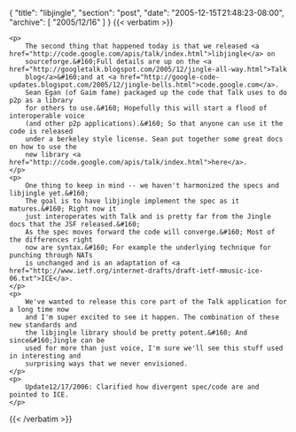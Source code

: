{
  "title": "libjingle",
  "section": "post",
  "date": "2005-12-15T21:48:23-08:00",
  "archive": [
    "2005/12/16"
  ]
}
{{< verbatim >}}

    <p>
        The second thing that happened today is that we released <a href="http://code.google.com/apis/talk/index.html">libjingle</a> on
        sourceforge.&#160;Full details are up on the <a href="http://googletalk.blogspot.com/2005/12/jingle-all-way.html">Talk
        blog</a>&#160;and at <a href="http://google-code-updates.blogspot.com/2005/12/jingle-bells.html">code.google.com</a>.
        Sean Egan (of Gaim fame) packaged up the code that Talk uses to do p2p as a library
        for others to use.&#160; Hopefully this will start a flood of interoperable voice
        (and other p2p applications).&#160; So that anyone can use it the code is released
        under a berkeley style license. Sean put together some great docs on how to use the
        new library <a href="http://code.google.com/apis/talk/index.html">here</a>.
    </p>
    <p>
        One thing to keep in mind -- we haven't harmonized the specs and libjingle yet.&#160;
        The goal is to have libjingle implement the spec as it matures.&#160; Right now it
        just interoperates with Talk and is pretty far from the Jingle docs that the JSF released.&#160;
        As the spec moves forward the code will converge.&#160; Most of the differences right
        now are syntax.&#160; For example the underlying technique for punching through NATs
        is unchanged and is an adaptation of <a href="http://www.ietf.org/internet-drafts/draft-ietf-mmusic-ice-06.txt">ICE</a>.
    </p>
    <p>
        We've wanted to release this core part of the Talk application for a long time now
        and I'm super excited to see it happen. The combination of these new standards and
        the libjingle library should be pretty potent.&#160; And since&#160;Jingle can be
        used for more than just voice, I'm sure we'll see this stuff used in interesting and
        surprising ways that we never envisioned.
    </p>
    <p>
        Update12/17/2006: Clarified how divergent spec/code are and pointed to ICE.
    </p>

{{< /verbatim >}}
